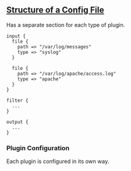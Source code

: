 ## [Structure of a Config File](https://www.elastic.co/guide/en/logstash/current/configuration-file-structure.html)

Has a separate section for each type of plugin.  

```
input {
  file {
    path => "/var/log/messages"
    type => "syslog"
  }

  file {
    path => "/var/log/apache/access.log"
    type => "apache"
  }
}

filter {
  ...
}

output {
  ...
}
```

### Plugin Configuration

Each plugin is configured in its own way.  
